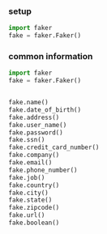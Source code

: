 ### setup
```python
import faker
fake = faker.Faker()
```



### common information
```python
import faker
fake = faker.Faker()


fake.name()
fake.date_of_birth()
fake.address()
fake.user_name()
fake.password()
fake.ssn()
fake.credit_card_number()
fake.company()
fake.email()
fake.phone_number()
fake.job()
fake.country()
fake.city()
fake.state()
fake.zipcode()
fake.url()
fake.boolean()

```
































